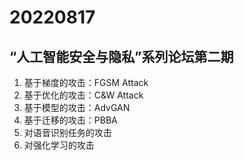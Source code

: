 # 20220817
## “人工智能安全与隐私”系列论坛第二期
1. 基于梯度的攻击：FGSM Attack
2. 基于优化的攻击：C&W Attack
3. 基于模型的攻击：AdvGAN
4. 基于迁移的攻击：PBBA
5. 对语音识别任务的攻击
6. 对强化学习的攻击